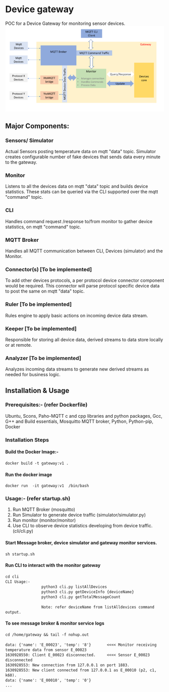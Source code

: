 # Device gateway

POC for a Device Gateway for monitoring sensor devices.
![alt text](https://github.com/vmanish/gateway/blob/main/gateway.png?raw=true)
## Major Components:
### Sensors/ Simulator
Actual Sensors posting temperature data on mqtt "data" topic.
Simulator creates configurable number of fake devices that sends data every minute to the gateway.
### Monitor 
Listens to all the devices data on mqtt "data" topic and builds device statistics. These stats can be queried via the CLI supported over the mqtt "command" topic.
### CLI 
Handles command request /response to/from monitor to gather device statistics, on mqtt "command" topic.
### MQTT Broker 
Handles all MQTT communication  between CLI, Devices (simulator) and the Monitor.
### Connector(s) [To be implemented]
To add other devices protocols, a per protocol device connector component would be required. This connector will parse protocol specific device data to post the same on mqtt "data" topic.

### Ruler [To be implemented]
Rules engine to apply basic actions on incoming device data stream.

### Keeper [To be implemented]
Responsible for storing all device data, derived streams to data store locally or at remote.

### Analyzer [To be implemented]
Analyzes incoming data streams to  generate new derived streams as needed for business logic.


## Installation & Usage

### Prerequisites:- (refer Dockerfile)
Ubuntu,
Scons,
Paho-MQTT c and cpp libraries and python packages,
Gcc, G++ and Build essentials,
Mosquitto MQTT broker,
Python, Python-pip,
Docker

### Installation Steps 
#### Build the Docker Image:-
```
docker build -t gateway:v1 .
```

#### Run the docker image
```
docker run  -it gateway:v1  /bin/bash
```
### Usage:- (refer startup.sh)
1. Run MQTT Broker (mosquitto)
2. Run Simulator to generate device traffic (simulator/simulator.py)
3. Run monitor (monitor/monitor)
4. Use CLI to observe device statistics developing from device traffic. (cli/cli.py)
#### Start Message broker, device simulator and  gateway monitor services.
```
sh startup.sh
```

#### Run CLI to interact with the monitor gateway
```
cd cli
CLI Usage:-
                python3 cli.py listAllDevices
                python3 cli.py getDeviceInfo {deviceName}
                python3 cli.py getTotalMessageCount 

                Note: refer deviceName from listAlldevices command output.
```
#### To see message broker & monitor service logs 
```
cd /home/gateway && tail -f nohup.out

data: {'name': 'E_00023', 'temp': '8'}       <<<< Monitor receiving temperature data from sensor E_00023
1630928550: Client E_00023 disconnected.     <<<< Sensor E_00023 disconnected
1630928553: New connection from 127.0.0.1 on port 1883.
1630928553: New client connected from 127.0.0.1 as E_00010 (p2, c1, k60).   
data: {'name': 'E_00010', 'temp': '0'}        
...
```

